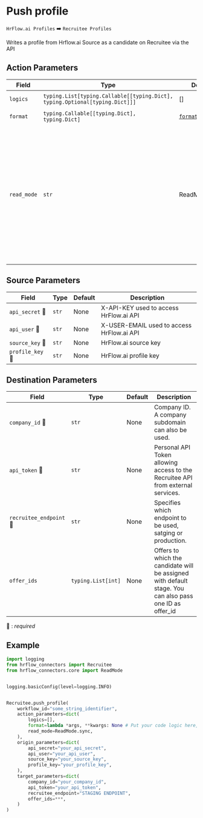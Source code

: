 # Push profile
`HrFlow.ai Profiles` :arrow_right: `Recruitee Profiles`

Writes a profile from Hrflow.ai Source as a candidate on Recruitee via the API



## Action Parameters

| Field | Type | Default | Description |
| ----- | ---- | ------- | ----------- |
| `logics`  | `typing.List[typing.Callable[[typing.Dict], typing.Optional[typing.Dict]]]` | [] | List of logic functions |
| `format`  | `typing.Callable[[typing.Dict], typing.Dict]` | [`format_profile`](../connector.py#L39) | Formatting function |
| `read_mode`  | `str` | ReadMode.sync | If 'incremental' then `read_from` of the last run is given to Origin Warehouse during read. **The actual behavior depends on implementation of read**. In 'sync' mode `read_from` is neither fetched nor given to Origin Warehouse during read. |

## Source Parameters

| Field | Type | Default | Description |
| ----- | ---- | ------- | ----------- |
| `api_secret` :red_circle: | `str` | None | X-API-KEY used to access HrFlow.ai API |
| `api_user` :red_circle: | `str` | None | X-USER-EMAIL used to access HrFlow.ai API |
| `source_key` :red_circle: | `str` | None | HrFlow.ai source key |
| `profile_key` :red_circle: | `str` | None | HrFlow.ai profile key |

## Destination Parameters

| Field | Type | Default | Description |
| ----- | ---- | ------- | ----------- |
| `company_id` :red_circle: | `str` | None | Company ID. A company subdomain can also be used. |
| `api_token` :red_circle: | `str` | None | Personal API Token allowing access to the Recruitee API from external services. |
| `recruitee_endpoint` :red_circle: | `str` | None | Specifies which endpoint to be used, satging or production. |
| `offer_ids`  | `typing.List[int]` | None | Offers to which the candidate will be assigned with default stage. You can also pass one ID as offer_id |

:red_circle: : *required*

## Example

```python
import logging
from hrflow_connectors import Recruitee
from hrflow_connectors.core import ReadMode


logging.basicConfig(level=logging.INFO)


Recruitee.push_profile(
    workflow_id="some_string_identifier",
    action_parameters=dict(
        logics=[],
        format=lambda *args, **kwargs: None # Put your code logic here,
        read_mode=ReadMode.sync,
    ),
    origin_parameters=dict(
        api_secret="your_api_secret",
        api_user="your_api_user",
        source_key="your_source_key",
        profile_key="your_profile_key",
    ),
    target_parameters=dict(
        company_id="your_company_id",
        api_token="your_api_token",
        recruitee_endpoint="STAGING ENDPOINT",
        offer_ids=***,
    )
)
```